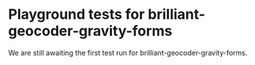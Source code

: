 # Playground tests for brilliant-geocoder-gravity-forms
We are still awaiting the first test run for brilliant-geocoder-gravity-forms.
